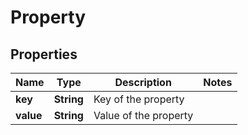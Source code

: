 
# Property

## Properties
Name | Type | Description | Notes
------------ | ------------- | ------------- | -------------
**key** | **String** | Key of the property | 
**value** | **String** | Value of the property | 



